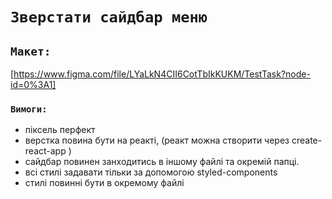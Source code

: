 # `Зверстати сайдбар меню`

## `Макет:`

[https://www.figma.com/file/LYaLkN4CII6CotTbIkKUKM/TestTask?node-id=0%3A1]

### `Вимоги:`

- піксель перфект
- верстка повина бути на реакті, (реакт можна створити через create-react-app )
- сайдбар повинен занходитись в іншому файлі та окремій папці.
- всі стилі задавати тільки за допомогою styled-components
- стилі повинні бути в окремому файлі
